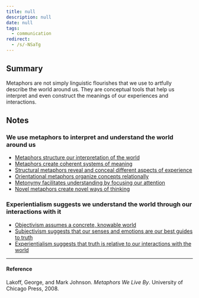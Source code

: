 ```yaml
---
title: null
description: null
date: null
tags:
  - communication
redirect:
  - /s/-NSaTg
---
```


## Summary

Metaphors are not simply linguistic flourishes that we use to artfully describe the world around us. They are conceptual tools that help us interpret and even construct the meanings of our experiences and interactions.

## Notes

### We use metaphors to interpret and understand the world around us

- [Metaphors structure our interpretation of the world](https://publish.obsidian.md/mobydiction/notes/Metaphors+structure+our+interpretation+of+the+world)
- [Metaphors create coherent systems of meaning](https://publish.obsidian.md/mobydiction/notes/Metaphors+create+coherent+systems+of+meaning)
- [Structural metaphors reveal and conceal different aspects of experience](https://publish.obsidian.md/mobydiction/notes/Structural+metaphors+reveal+and+conceal+different+aspects+of+experience)
- [Orientational metaphors organize concepts relationally](https://publish.obsidian.md/mobydiction/notes/Orientational+metaphors+organize+concepts+relationally)
- [Metonymy facilitates understanding by focusing our attention](https://publish.obsidian.md/mobydiction/notes/Metonymy+facilitates+understanding+by+focusing+our+attention)
- [Novel metaphors create novel ways of thinking](https://publish.obsidian.md/mobydiction/notes/Novel+metaphors+create+novel+ways+of+thinking)

### Experientialism suggests we understand the world through our interactions with it

- [Objectivism assumes a concrete, knowable world](https://publish.obsidian.md/mobydiction/notes/Objectivism+assumes+a+concrete%2C+knowable+world)
- [Subjectivism suggests that our senses and emotions are our best guides to truth](https://publish.obsidian.md/mobydiction/notes/Subjectivism+suggests+that+our+senses+and+emotions+are+our+best+guides+to+truth)
- [Experientialism suggests that truth is relative to our interactions with the world](https://publish.obsidian.md/mobydiction/notes/Experientialism+suggests+that+truth+is+relative+to+our+interactions+with+the+world)

---

#### Reference

Lakoff, George, and Mark Johnson. _Metaphors We Live By_. University of Chicago Press, 2008.
